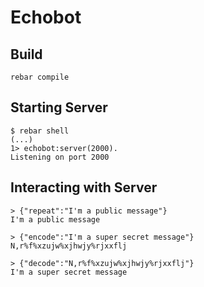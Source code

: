# Echobot

## Build

```
rebar compile
```

## Starting Server

```
$ rebar shell
(...)
1> echobot:server(2000).
Listening on port 2000
```

## Interacting with Server

```shell
> {"repeat":"I'm a public message"}
I'm a public message

> {"encode":"I'm a super secret message"}
N,r%f%xzujw%xjhwjy%rjxxflj

> {"decode":"N,r%f%xzujw%xjhwjy%rjxxflj"}
I'm a super secret message
```
